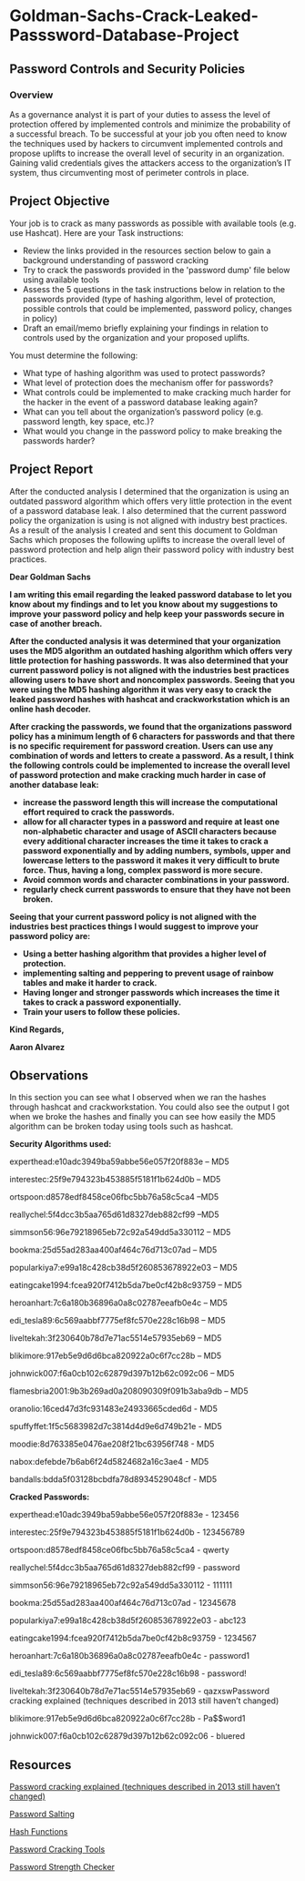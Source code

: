 # Goldman-Sachs-Crack-Leaked-Passsword-Database-Project

<h2>Password Controls and Security Policies</h2>

<h3>Overview</h3>

As a governance analyst it is part of your duties to assess the level of protection offered by implemented controls and minimize the probability of a successful breach. To be successful at your job you often need to know the techniques used by hackers to circumvent implemented controls and propose uplifts to increase the overall level of security in an organization. Gaining valid credentials gives the attackers access to the organization’s IT system, thus circumventing most of perimeter controls in place.

<h2>Project Objective</h2>

Your job is to crack as many passwords as possible with available tools (e.g. use Hashcat). Here are your Task instructions:

<ul>
  <li>Review the links provided in the resources section below to gain a background understanding of password cracking</li>
  <li>Try to crack the passwords provided in the 'password dump' file below using available tools
</li>
  <li>Assess the 5 questions in the task instructions below in relation to the passwords provided (type of hashing algorithm, level of protection, possible controls that could be implemented, password policy, changes in policy)</li>
  <li>Draft an email/memo briefly explaining your findings in relation to controls used by the organization and your proposed uplifts.</li>
</ul>

You must determine the following:

<ul>
  <li>What type of hashing algorithm was used to protect passwords?</li>

  <li>What level of protection does the mechanism offer for passwords?</li>

  <li>What controls could be implemented to make cracking much harder for the hacker in the event of a password database leaking again?</li>

  <li>What can you tell about the organization’s password policy (e.g. password length, key space, etc.)?</li>

  <li>What would you change in the password policy to make breaking the passwords harder?</li>
</ul>

<h2>Project Report</h2>

After the conducted analysis I determined that the organization is using an outdated password algorithm which offers very little protection in the event of a password database leak. I also determined that the current password policy the organization is using is not aligned with industry best practices. As a result of the analysis I created and sent this document to Goldman Sachs which proposes the following uplifts to increase the overall level of password protection and help align their password policy with industry best practices.

<b>Dear Goldman Sachs

I am writing this email regarding the leaked password database to let you know about my findings and to let you know about my suggestions to improve your password policy and help keep your passwords secure in case of another breach.

After the conducted analysis it was determined that your organization uses the MD5 algorithm an outdated hashing algorithm which offers very little protection for hashing passwords. It was also determined that your current password policy is not aligned with the industries best practices allowing users to have short and noncomplex passwords. Seeing that you were using the MD5 hashing algorithm it was very easy to crack the leaked password hashes with hashcat and crackworkstation which is an online hash decoder. 

After cracking the passwords, we found that the organizations password policy has a minimum length of 6 characters for passwords and that there is no specific requirement for password creation. Users can use any combination of words and letters to create a password. As a result, I think the following controls could be implemented to increase the overall level of password protection and make cracking much harder in case of another database leak:

<ul>
<li>increase the password length this will increase the computational effort required to crack the passwords.</li>
<li>allow for all character types in a password and require at least one non-alphabetic character and usage of ASCII characters because every additional character increases the time it takes to crack a password exponentially and by adding numbers, symbols, upper and lowercase letters to the password it makes it very difficult to brute force. Thus, having a long, complex password is more secure.</li>
<li>Avoid common words and character combinations in your password.</li>
<li>regularly check current passwords to ensure that they have not been broken.</li>
  </ul>

Seeing that your current password policy is not aligned with the industries best practices things I would suggest to improve your password policy are:

<ul>
<li>Using a better hashing algorithm that provides a higher level of protection.</li>
<li>implementing salting and peppering to prevent usage of rainbow tables and make it harder to crack.</li>
<li>Having longer and stronger passwords which increases the time it takes to crack a password exponentially.</li>
<li>Train your users to follow these policies.</li>
</ul>

Kind Regards,

Aaron Alvarez</b>

<h2>Observations</h2>

In this section you can see what I observed when we ran the hashes through hashcat and crackworkstation. You could also see the output I got when we broke the hashes and finally you can see how easily the MD5 algorithm can be broken today using tools such as hashcat.

<b>Security Algorithms used:</b>

experthead:e10adc3949ba59abbe56e057f20f883e – MD5

interestec:25f9e794323b453885f5181f1b624d0b – MD5

ortspoon:d8578edf8458ce06fbc5bb76a58c5ca4 –MD5

reallychel:5f4dcc3b5aa765d61d8327deb882cf99 –MD5

simmson56:96e79218965eb72c92a549dd5a330112 – MD5

bookma:25d55ad283aa400af464c76d713c07ad – MD5 

popularkiya7:e99a18c428cb38d5f260853678922e03 – MD5

eatingcake1994:fcea920f7412b5da7be0cf42b8c93759 – MD5

heroanhart:7c6a180b36896a0a8c02787eeafb0e4c – MD5

edi_tesla89:6c569aabbf7775ef8fc570e228c16b98 – MD5

liveltekah:3f230640b78d7e71ac5514e57935eb69 – MD5

blikimore:917eb5e9d6d6bca820922a0c6f7cc28b – MD5

johnwick007:f6a0cb102c62879d397b12b62c092c06 – MD5

flamesbria2001:9b3b269ad0a208090309f091b3aba9db – MD5

oranolio:16ced47d3fc931483e24933665cded6d - MD5

spuffyffet:1f5c5683982d7c3814d4d9e6d749b21e - MD5

moodie:8d763385e0476ae208f21bc63956f748 - MD5

nabox:defebde7b6ab6f24d5824682a16c3ae4 - MD5

bandalls:bdda5f03128bcbdfa78d8934529048cf - MD5

<b>Cracked Passwords:</b>

experthead:e10adc3949ba59abbe56e057f20f883e - 123456

interestec:25f9e794323b453885f5181f1b624d0b - 123456789

ortspoon:d8578edf8458ce06fbc5bb76a58c5ca4 - qwerty

reallychel:5f4dcc3b5aa765d61d8327deb882cf99 - password

simmson56:96e79218965eb72c92a549dd5a330112 - 111111

bookma:25d55ad283aa400af464c76d713c07ad - 12345678

popularkiya7:e99a18c428cb38d5f260853678922e03 - abc123

eatingcake1994:fcea920f7412b5da7be0cf42b8c93759 - 1234567

heroanhart:7c6a180b36896a0a8c02787eeafb0e4c - password1

edi_tesla89:6c569aabbf7775ef8fc570e228c16b98 - password!

liveltekah:3f230640b78d7e71ac5514e57935eb69 - qazxswPassword cracking explained (techniques described in 2013 still haven’t changed)

blikimore:917eb5e9d6d6bca820922a0c6f7cc28b - Pa$$word1

johnwick007:f6a0cb102c62879d397b12b62c092c06 - bluered

<h2>Resources</h2>

<a href="https://arstechnica.com/information-technology/2013/05/how-crackers-make-minced-meat-out-of-your-passwords">Password cracking explained (techniques described in 2013 still haven’t changed)</a>

<a href="https://en.wikipedia.org/wiki/Salt_(cryptography)">Password Salting</a>

<a href="https://en.wikipedia.org/wiki/Cryptographic_hash_function">Hash Functions</a>

<a href="https://en.wikipedia.org/wiki/Password_cracking#Software">Password Cracking Tools</a>

<a href="https://howsecureismypassword.net/">Password Strength Checker</a>
